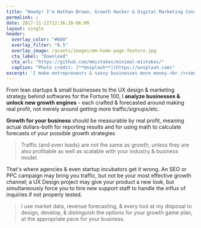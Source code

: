 ```yaml
---
title: "Howdy! I'm Nathan Brown, Growth Hacker & Digital Marketing Consultant"
permalink: /
date: 2017-11-11T12:36:20-06:00
layout: single
header:
  overlay_color: "#000"
  overlay_filter: "0.5"
  overlay_image: /assets/images/mm-home-page-feature.jpg
  cta_label: "Download"
  cta_url: "https://github.com/mmistakes/minimal-mistakes/"
  caption: "Photo credit: [**Unsplash**](https://unsplash.com)"
excerpt: 'I make entrepreneurs & savvy businesses more money.<br /><small>Latest Posts</small>'
---
```



From lean startups & small businesses to the UX design & marketing strategy behind softwares for the Fortune 100, I **analyze businesses & unlock new growth engines** - each crafted & forecasted around making real profit, not merely around getting more traffic/signups/etc.

**Growth for your business** should be measurable by real profit, meaning actual dollars-both for reporting results and for using math to calculate forecasts of your possible growth strategies

> Traffic (and even leads) are not the same as growth, unless they are also profitable as well as scalable with your industry & business model.

That's where agencies & even startup incubators get it wrong. An SEO or PPC campaign may bring you traffic, but not be your most effective growth channel; a UX Design project may give your product a new look, but simultaneously force you to hire new support staff to handle the influx of inquiries if not properly tested.

> I use market data, revenue forecasting, & every tool at my disposal to design, develop, & distinguish the options for your growth game plan, at the appropriate pace for your business.
